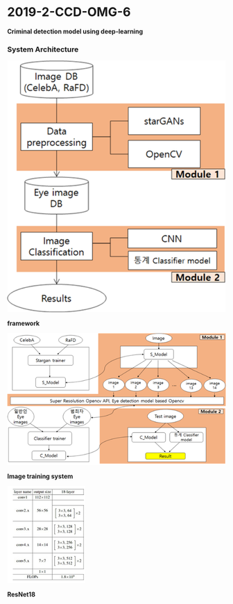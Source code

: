 # 2019-2-CCD-OMG-6
**Criminal detection model using deep-learning**
### System Architecture

<p align="center">
  <img src="./framework1.png", width="1024">
</p>

**framework**

![Image training system](./image_training_process.png)

**Image training system**

![ResNet18](./ResNet18.png)

**ResNet18**
